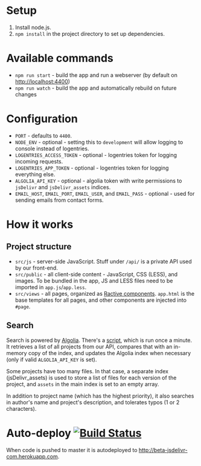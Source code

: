 # Setup

1. Install node.js.
2. `npm install` in the project directory to set up dependencies.

# Available commands

 - `npm run start` - build the app and run a webserver (by default on [http://localhost:4400](http://localhost:4400))
 - `npm run watch` - build the app and automatically rebuild on future changes

# Configuration

 - `PORT` - defaults to `4400`.
 - `NODE_ENV` - optional - setting this to `development` will allow logging to console instead of logentries.
 - `LOGENTRIES_ACCESS_TOKEN` - optional - logentries token for logging incoming requests.
 - `LOGENTRIES_APP_TOKEN` - optional - logentries token for logging everything else.
 - `ALGOLIA_API_KEY` - optional - algolia token with write permissions to `jsDelivr` and `jsDelivr_assets` indices.
 - `EMAIL_HOST`, `EMAIL_PORT`, `EMAIL_USER`, and `EMAIL_PASS` - optional - used for sending emails from contact forms.

# How it works

## Project structure

 - `src/js` - server-side JavaScript. Stuff under `/api/` is a private API used by our front-end.
 - `src/public` - all client-side content - JavaScript, CSS (LESS), and images. To be bundled in the app, JS and LESS files need to be imported in `app.js`/`app.less`. 
 - `src/views` - all pages, organized as [Ractive components](http://docs.ractivejs.org/latest/components). `app.html` is the base templates for all pages, and other components are injected into `#page`.

## Search

Search is powered by [Algolia](https://www.algolia.com/). There's a [script](https://github.com/jsdelivr/www.jsdelivr.com/commit/8742343dc49b10201f4c5d864da221607d480a83#diff-902324592c72fe4414b0ff192977e0e3), which is run once a minute. It retrieves a list of all projects from our API, compares that with an in-memory copy of the index, and updates the Algolia index when necessary (only if valid `ALGOLIA_API_KEY` is set).

Some projects have too many files. In that case, a separate index (jsDelivr_assets) is used to store a list of files for each version of the project, and `assets` in the main index is set to an empty array.

In addition to project name (which has the highest priority), it also searches in author's name and project's description, and tolerates typos (1 or 2 characters).

# Auto-deploy [![Build Status](https://travis-ci.org/jsdelivr/www.jsdelivr.com.svg?branch=master)](https://travis-ci.org/jsdelivr/www.jsdelivr.com)
When code is pushed to master it is autodeployed to http://beta-jsdelivr-com.herokuapp.com.

